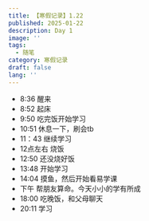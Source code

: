 ```yaml
---
title: 【寒假记录】1.22
published: 2025-01-22
description: Day 1
image: ''
tags:
  - 随笔
category: 寒假记录
draft: false
lang: ''
---
```

- 8:36 醒来
- 8:52 起床
- 9:50 吃完饭开始学习
- 10:51 休息一下，刷会tb
- 11：43 继续学习
- 12点左右 烧饭
- 12:50 还没烧好饭
- 13:48 开始学习
- 14:04 摸鱼，然后开始看易学课
- 下午 帮朋友算命。今天小小的学有所成
- 18:00 吃晚饭，和父母聊天
- 20:11 学习





